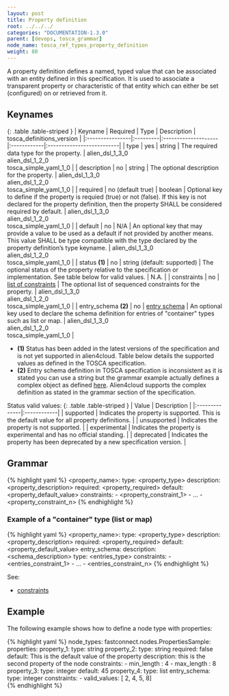 ```yaml
---
layout: post
title: Property definition
root: ../../../
categories: "DOCUMENTATION-1.3.0"
parent: [devops, tosca_grammar]
node_name: tosca_ref_types_property_definition
weight: 80
---
```


A property definition defines a named, typed value that can be associated with an entity defined in this specification.  It is used to associate a transparent property or characteristic of that entity which can either be set (configured) on or retrieved from it.

## Keynames

{: .table .table-striped }
| Keyname         | Required | Type                | Description | tosca_definitions_version |
|:----------------|:---------|:--------------------|:------------|:--------------------------|
| type            | yes      | string              | The required data type for the property. | alien_dsl_1_3_0<br> alien_dsl_1_2_0<br> tosca_simple_yaml_1_0 |
| description     | no       | string              | The optional description for the property. | alien_dsl_1_3_0<br> alien_dsl_1_2_0<br> tosca_simple_yaml_1_0 |
| required        | no (default true) | boolean             | Optional key to define if the property is requied (true) or not (false). If this key is not declared for the property definition, then the property SHALL be considered required by default. | alien_dsl_1_3_0<br> alien_dsl_1_2_0<br> tosca_simple_yaml_1_0 |
| default         | no | N/A                 | An optional key that may provide a value to be used as a default if not provided by another means. This value SHALL be type compatible with the type declared by the property definition’s type keyname. | alien_dsl_1_3_0<br> alien_dsl_1_2_0<br> tosca_simple_yaml_1_0 |
| status __(1)__ | no | string (default: supported) | The optional status of the property relative to the specification or implementation. See table below for valid values. | N.A. |
| constraints     | no | [list of constraints](#/documentation/1.3.0/devops_guide/tosca_grammar/constraints.html) | The optional list of sequenced constraints for the property. | alien_dsl_1_3_0<br> alien_dsl_1_2_0<br> tosca_simple_yaml_1_0 |
| entry_schema __(2)__ | no | [entry schema](#/documentation/1.3.0/devops_guide/tosca_grammar/entry_schema.html) | An optional key used to declare the schema definition for entries of "container" types such as list or map. | alien_dsl_1_3_0<br> alien_dsl_1_2_0<br> tosca_simple_yaml_1_0 |

* __(1)__ Status has been added in the latest versions of the specification and is not yet supported in alien4cloud. Table below details the supported values as defined in the TOSCA specification.
* __(2)__ Entry schema definition in TOSCA specification is inconsistent as it is stated you can use a string but the grammar example actually defines a complex object as defined [here](#/documentation/1.3.0/devops_guide/tosca_grammar/entry_schema.html). Alien4cloud supports the complex definition as stated in the grammar section of the specification.

Status valid values:
{: .table .table-striped }
| Value         | Description |
|:--------------|:------------|
| supported  | Indicates the property is supported.  This is the default value for all property definitions. |
| unsupported | Indicates the property is not supported. |
| experimental | Indicates the property is experimental and has no official standing. |
| deprecated | Indicates the property has been deprecated by a new specification version. |

## Grammar

{% highlight yaml %}
<property_name>:
  type: <property_type>
  description: <property_description>
  required: <property_required>
  default: <property_default_value>
  constraints:
    - <property_constraint_1>
    - ...
    - <property_constraint_n>
{% endhighlight %}

### Example of a "container" type (list or map)
{% highlight yaml %}
<property_name>:
  type: <property_type>
  description: <property_description>
  required: <property_required>
  default: <property_default_value>
  entry_schema:
    description: <schema_description>
    type: <entries_type>
    constraints:
      - <entries_constraint_1>
      - ...
      - <entries_constraint_n>
{% endhighlight %}

See:

- [constraints](#/documentation/1.3.0/devops_guide/tosca_grammar/constraints.html)

## Example

The following example shows how to define a node type with properties:

{% highlight yaml %}
node_types:
  fastconnect.nodes.PropertiesSample:
    properties:
      property_1:
        type: string
      property_2:
        type: string
        required: false
        default: This is the default value of the property
        description: this is the second property of the node
        constraints:
          - min_length : 4
          - max_length : 8
      property_3:
        type: integer
        default: 45
      property_4:
        type: list
        entry_schema:
          type: integer
          constraints:
            - valid_values: [ 2, 4, 5, 8]        
{% endhighlight %}
